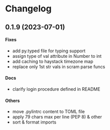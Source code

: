# Changelog

## 0.1.9 (2023-07-01)

#### Fixes

* add py.typed file for typing support
* assign type of val attribute in Number to int
* add caching to haystack timezone map
* replace only 1st str vals in scram parse funcs
#### Docs

* clarify login procedure defined in README
#### Others

* move .pylintrc content to TOML file
* apply 79 chars max per line (PEP 8) & other
* sort & format imports
